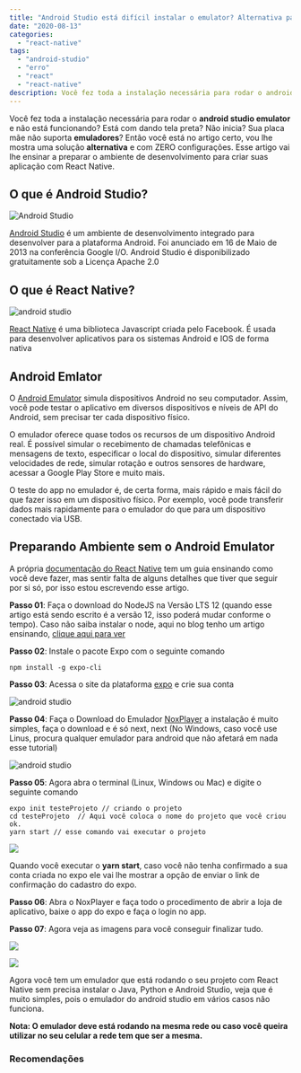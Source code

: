 ```yaml
---
title: "Android Studio está difícil instalar o emulator? Alternativa para Preparando ambiente para criar aplicativos com React Native"
date: "2020-08-13"
categories: 
  - "react-native"
tags: 
  - "android-studio"
  - "erro"
  - "react"
  - "react-native"
description: Você fez toda a instalação necessária para rodar o android studio emulator e não está funcionando? Está com dando tela preta? Não inicia? Sua placa mãe não suporta emuladores? Então você está no artigo certo, vou lhe mostra uma solução alternativa e com ZERO configurações. Esse artigo vai lhe ensinar a preparar o ambiente de desenvolvimento para criar suas aplicação com React Native.
---
```


Você fez toda a instalação necessária para rodar o **android studio emulator** e não está funcionando? Está com dando tela preta? Não inicia? Sua placa mãe não suporta **emuladores**? Então você está no artigo certo, vou lhe mostra uma solução **alternativa** e com ZERO configurações. Esse artigo vai lhe ensinar a preparar o ambiente de desenvolvimento para criar suas aplicação com React Native.

## O que é Android Studio?

![Android Studio](/uploads/2020/08/Android-studio2-1.png)

[Android Studio](https://developer.android.com/studio) é um ambiente de desenvolvimento integrado para desenvolver para a plataforma Android. Foi anunciado em 16 de Maio de 2013 na conferência Google I/O. Android Studio é disponibilizado gratuitamente sob a Licença Apache 2.0

## O que é React Native?

![android studio](/uploads/2020/08/React-native-300x185.png)

[React Native](https://reactnative.dev/) é uma biblioteca Javascript criada pelo Facebook. É usada para desenvolver aplicativos para os sistemas Android e IOS de forma nativa

## Android Emlator

O [Android Emulator](https://developer.android.com/studio/run/emulator?hl=en) simula dispositivos Android no seu computador. Assim, você pode testar o aplicativo em diversos dispositivos e níveis de API do Android, sem precisar ter cada dispositivo físico.

O emulador oferece quase todos os recursos de um dispositivo Android real. É possível simular o recebimento de chamadas telefônicas e mensagens de texto, especificar o local do dispositivo, simular diferentes velocidades de rede, simular rotação e outros sensores de hardware, acessar a Google Play Store e muito mais.

O teste do app no emulador é, de certa forma, mais rápido e mais fácil do que fazer isso em um dispositivo físico. Por exemplo, você pode transferir dados mais rapidamente para o emulador do que para um dispositivo conectado via USB.

## Preparando Ambiente sem o Android Emulator

A própria [documentação do React Native](https://reactnative.dev/docs/environment-setup) tem um guia ensinando como você deve fazer, mas sentir falta de alguns detalhes que tiver que seguir por si só, por isso estou escrevendo esse artigo.

**Passo 01**: Faça o download do NodeJS na Versão LTS 12 (quando esse artigo está sendo escrito é a versão 12, isso poderá mudar conforme o tempo). Caso não saiba instalar o node, aqui no blog tenho um artigo ensinando, [clique aqui para ver](/instalando-nodejs-no-manjaro/)

**Passo 02**: Instale o pacote Expo com o seguinte comando

```
npm install -g expo-cli
```

**Passo 03**: Acessa o site da plataforma [expo](https://expo.io) e crie sua conta

![android studio](/uploads/2020/08/criando-conta-expo-1024x550.png)

**Passo 04**: Faça o Download do Emulador [NoxPlayer](https://pt.bignox.com/) a instalação é muito simples, faça o download e é só next, next (No Windows, caso você use Linus, procura qualquer emulador para android que não afetará em nada esse tutorial)

![android studio](/uploads/2020/08/NoxPlayer-1024x524.jpg)

**Passo 05**: Agora abra o terminal (Linux, Windows ou Mac) e digite o seguinte comando

```
expo init testeProjeto // criando o projeto
cd testeProjeto  // Aqui você coloca o nome do projeto que você criou ok.
yarn start // esse comando vai executar o projeto
```

![](/uploads/2020/08/criando-projeto-1024x561.png)

Quando você executar o **yarn start**, caso você não tenha confirmado a sua conta criada no expo ele vai lhe mostrar a opção de enviar o link de confirmação do cadastro do expo.

**Passo 06**: Abra o NoxPlayer e faça todo o procedimento de abrir a loja de aplicativo, baixe o app do expo e faça o login no app.

**Passo 07**: Agora veja as imagens para você conseguir finalizar tudo.

![](/uploads/2020/08/passos123-1024x548.png)

![](/uploads/2020/08/passos-4444-1024x482.png)

Agora você tem um emulador que está rodando o seu projeto com React Native sem precisa instalar o Java, Python e Android Studio, veja que é muito simples, pois o emulador do android studio em vários casos não funciona.

**Nota: O emulador deve está rodando na mesma rede ou caso você queira utilizar no seu celular a rede tem que ser a mesma.**

### Recomendações
